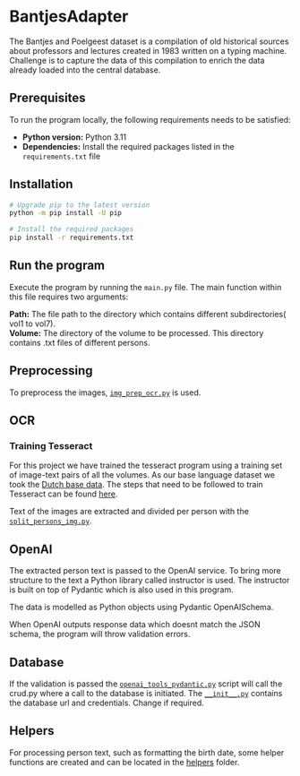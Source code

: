 # BantjesAdapter

The Bantjes and Poelgeest dataset is a compilation of old historical sources about professors and lectures created in 1983 written on a typing machine. 
Challenge is to capture the data of this compilation to enrich the data already loaded into the central database.

## Prerequisites

To run the program locally, the following requirements needs to be satisfied:

- **Python version:** Python 3.11
- **Dependencies:** Install the required packages listed in the `requirements.txt` file

## Installation

```bash
# Upgrade pip to the latest version
python -m pip install -U pip

# Install the required packages
pip install -r requirements.txt
```

## Run the program

Execute the program by running the `main.py` file. The main function within this file requires two arguments:

**Path:** The file path to the directory which contains different subdirectories( vol1 to vol7).\
**Volume:** The directory of the volume to be processed. This directory contains .txt files of different persons.
## Preprocessing
To preprocess the images, [`img_prep_ocr.py`](OCR/img_prep_ocr.py) is used.

## OCR

### Training Tesseract
For this project we have trained the tesseract program using a training set of image-text pairs of all the volumes. 
As our base language dataset we took the [Dutch base data](https://github.com/tesseract-ocr/langdata/tree/main/nld).
The steps that need to be followed to train Tesseract can be found [here](https://github.com/tesseract-ocr/tesstrain).


Text of the images are extracted and divided per person with the [`split_persons_img.py`](OCR/split_persons_img.py).



## OpenAI

The extracted person text is passed to the OpenAI service. 
To bring more structure to the text a Python library called instructor is used.
The instructor is built on top of Pydantic which is also used in this program.

The data is modelled as Python objects using Pydantic OpenAISchema.

When OpenAI outputs response data which doesnt match the JSON schema, the program will throw validation errors.

## Database

If the validation is passed the [`openai_tools_pydantic.py`](AI/openai_tools_pydantic.py) script will call the crud.py 
where a call to the database is initiated.
The [`__init__.py`](database/__init__.py) contains the database url and credentials. Change if required. 

## Helpers

For processing person text, such as formatting the birth date, some helper functions are created and can be located in 
the [helpers](helpers) folder. 